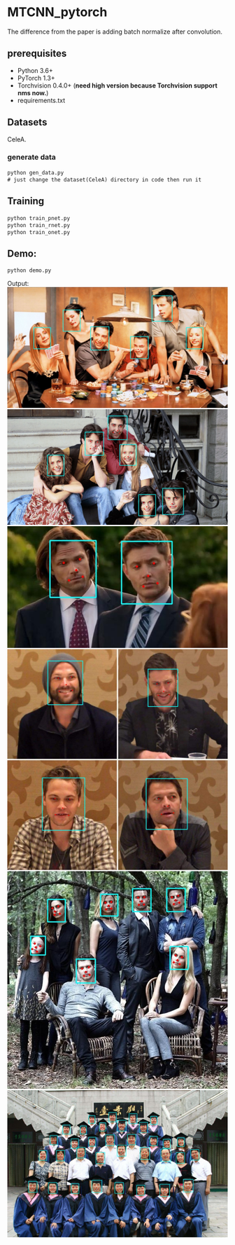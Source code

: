 # MTCNN_pytorch
The difference from the paper is adding batch normalize after convolution.

## prerequisites

* Python 3.6+
* PyTorch 1.3+
* Torchvision 0.4.0+ (**need high version because Torchvision support nms now.**)
* requirements.txt 

## Datasets
CeleA.
### generate data
```Shell
python gen_data.py 
# just change the dataset(CeleA) directory in code then run it
```
## Training
```Shell
python train_pnet.py
python train_rnet.py
python train_onet.py
```
## Demo:
```Shell
python demo.py 
```
Output: 
![](https://github.com/Laughing-q/MTCNN_pytorch/blob/master/output/1.jpg) 
![](https://github.com/Laughing-q/MTCNN_pytorch/blob/master/output/multiface.jpg) 
![](https://github.com/Laughing-q/MTCNN_pytorch/blob/master/output/J2.jpg)  
![](https://github.com/Laughing-q/MTCNN_pytorch/blob/master/output/SPN.jpg)  
![](https://github.com/Laughing-q/MTCNN_pytorch/blob/master/output/original.jpg) 
![](https://github.com/Laughing-q/MTCNN_pytorch/blob/master/output/timg.jpg)
